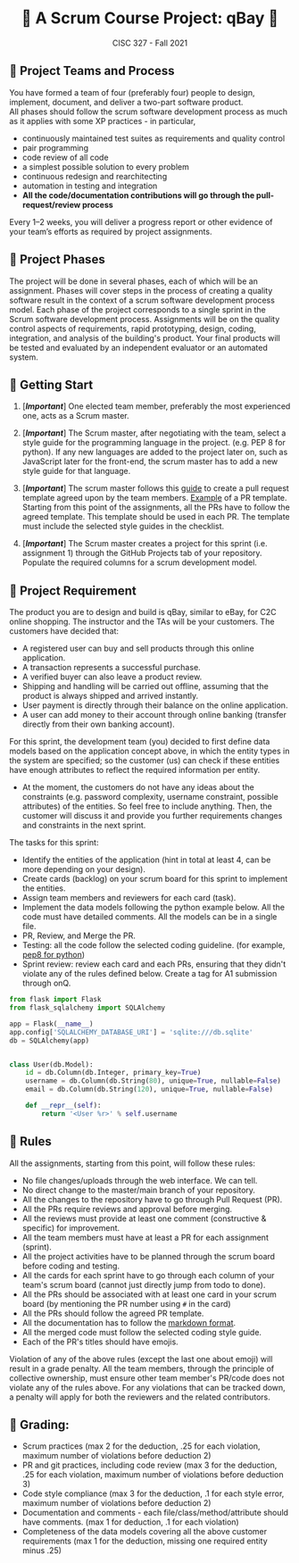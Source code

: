 <h1 align='center'>🍿 A Scrum Course Project: qBay 🍿</h1>

<p align='center'>CISC 327  -  Fall 2021</p>


## 💺 Project Teams and Process

You have formed a team of four (preferably four) people to design, implement, document, and deliver a two-part software product.  
All phases should follow the scrum software development process as much as it applies with some XP practices - in particular, 

- continuously maintained test suites as requirements and quality control
- pair programming
- code review of all code
- a simplest possible solution to every problem
- continuous redesign and rearchitecting
- automation in testing and integration
- **All the code/documentation contributions will go through the pull-request/review process**

Every 1–2 weeks, you will deliver a progress report or other evidence of your team’s efforts as required by project assignments.


## 💺 Project Phases

The project will be done in several phases, each of which will be an assignment. 
Phases will cover steps in the process of creating a quality software result in the context of a scrum software development process model.
Each phase of the project corresponds to a single sprint in the Scrum software development process.
Assignments will be on the quality control aspects of requirements, rapid prototyping, design, coding, integration, and analysis of the building's product. 
Your final products will be tested and evaluated by an independent evaluator or an automated system.

## 💺 Getting Start

1. [***Important***] One elected team member, preferably the most experienced one, acts as a Scrum master. 

2. [***Important***] The Scrum master, after negotiating with the team, select a style guide for the programming language in the project. (e.g. PEP 8 for python). If any new languages are added to the project later on, such as JavaScript later for the front-end, the scrum master has to add a new style guide for that language.  

3. [***Important***] The scrum master follows this [guide](https://docs.github.com/en/free-pro-team@latest/github/building-a-strong-community/creating-a-pull-request-template-for-your-repository) to create a pull request template agreed upon by the team members. 
[Example](https://embeddedartistry.com/blog/2017/08/04/a-github-pull-request-template-for-your-projects/) of a PR template. Starting from this point of the assignments, all the PRs have to follow the agreed template. This template should be used in each PR.
The template must include the selected style guides in the checklist. 

4. [***Important***] The Scrum master creates a project for this sprint (i.e. assignment 1) through the GitHub Projects tab of your repository. Populate the required columns for a scrum development model.


## 💺 Project Requirement

The product you are to design and build is qBay, similar to eBay, for C2C online shopping. The instructor and the TAs will be your customers.
The customers have decided that:

- A registered user can buy and sell products through this online application. 
- A transaction represents a successful purchase.
- A verified buyer can also leave a product review. 
- Shipping and handling will be carried out offline, assuming that the product is always shipped and arrived instantly. 
- User payment is directly through their balance on the online application.
- A user can add money to their account through online banking (transfer directly from their own banking account).

For this sprint, the development team (you) decided to first define data models based on the application concept above,
in which the entity types in the system are specified; so the customer (us) can check if these entities have enough attributes to reflect the required information per entity.

- At the moment, the customers do not have any ideas about the constraints (e.g. password complexity, username constraint, possible attributes) of the entities. 
So feel free to include anything. Then, the customer will discuss it and provide you further requirements changes and constraints in the next sprint.

The tasks for this sprint:

- Identify the entities of the application (hint in total at least 4, can be more depending on your design).
- Create cards (backlog) on your scrum board for this sprint to implement the entities.
- Assign team members and reviewers for each card (task). 
- Implement the data models following the python example below. All the code must have detailed comments. All the models can be in a single file.
- PR, Review, and Merge the PR.
- Testing: all the code follow the selected coding guideline. (for example, [pep8 for python](https://flake8.pycqa.org/en/latest/))
- Sprint review: review each card and each PRs, ensuring that they didn't violate any of the rules defined below. Create a tag for A1 submission through onQ.


```python
from flask import Flask
from flask_sqlalchemy import SQLAlchemy

app = Flask(__name__)
app.config['SQLALCHEMY_DATABASE_URI'] = 'sqlite:///db.sqlite'
db = SQLAlchemy(app)


class User(db.Model):
    id = db.Column(db.Integer, primary_key=True)
    username = db.Column(db.String(80), unique=True, nullable=False)
    email = db.Column(db.String(120), unique=True, nullable=False)

    def __repr__(self):
        return '<User %r>' % self.username

```

## 💺 Rules

All the assignments, starting from this point, will follow these rules:

- No file changes/uploads through the web interface. We can tell.
- No direct change to the master/main branch of your repository. 
- All the changes to the repository have to go through Pull Request (PR).
- All the PRs require reviews and approval before merging. 
- All the reviews must provide at least one comment (constructive & specific) for improvement. 
- All the team members must have at least a PR for each assignment (sprint).
- All the project activities have to be planned through the scrum board before coding and testing.
- All the cards for each sprint have to go through each column of your team's scrum board (cannot just directly jump from todo to done).
- All the PRs should be associated with at least one card in your scrum board (by mentioning the PR number using `#` in the card)
- All the PRs should follow the agreed PR template.
- All the documentation has to follow the [markdown format](https://guides.github.com/features/mastering-markdown/).
- All the merged code must follow the selected coding style guide. 
- Each of the PR's titles should have emojis. 


Violation of any of the above rules (except the last one about emoji) will result in a grade penalty.
All the team members, through the principle of collective ownership, must ensure other team member's PR/code does not violate any of the rules above.
For any violations that can be tracked down, a penalty will apply for both the reviewers and the related contributors. 

## 💺 Grading:

- Scrum practices (max 2 for the deduction, .25 for each violation, maximum number of violations before deduction 2)
- PR and git practices, including code review (max 3 for the deduction, .25 for each violation, maximum number of violations before deduction 3)
- Code style compliance (max 3 for the deduction, .1 for each style error, maximum number of violations before deduction 2)
- Documentation and comments - each file/class/method/attribute should have comments. (max 1 for deduction, .1 for each violation)
- Completeness of the data models covering all the above customer requirements (max 1 for the deduction, missing one required entity minus .25)




